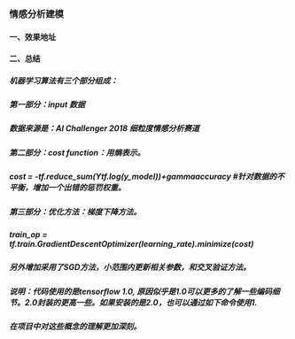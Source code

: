 ### 情感分析建模
#### 一、效果地址

#### 二、总结
##### 机器学习算法有三个部分组成：
##### 第一部分：input 数据
##### 数据来源是：AI Challenger 2018 细粒度情感分析赛道

##### 第二部分：cost function：用熵表示。
##### cost = -tf.reduce_sum(Y*tf.log(y_model))+gamma*accuracy #针对数据的不平衡，增加一个出错的惩罚权重。

##### 第三部分：优化方法：梯度下降方法。
##### train_op = tf.train.GradientDescentOptimizer(learning_rate).minimize(cost)

##### 另外增加采用了SGD方法，小范围内更新相关参数，和交叉验证方法。

##### 说明：代码使用的是tensorflow 1.0, 原因似乎是1.0可以更多的了解一些编码细节。2.0封装的更高一些。如果安装的是2.0，也可以通过如下命令使用1.
##### 在项目中对这些概念的理解更加深刻。

